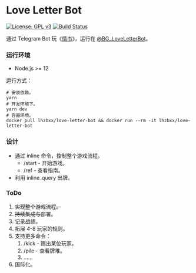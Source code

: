 # Love Letter Bot

[![License: GPL v3](https://img.shields.io/badge/License-GPL%20v3-blue.svg)](./LICENSE)
[![Build Status](https://travis-ci.com/lhzbxx/love_letter_bot.svg?branch=master)](https://travis-ci.com/lhzbxx/love_letter_bot)

通过 Telegram Bot 玩《[情书](<https://en.wikipedia.org/wiki/Love_Letter_(card_game)>)》，运行在 [@BG_LoveLetterBot](https://t.me/BG_LoveLetterBot)。

### 运行环境

- Node.js >= 12

运行方式：

```shell
# 安装依赖。
yarn
# 开发环境下。
yarn dev
# 容器环境。
docker pull lhzbxx/love-letter-bot && docker run --rm -it lhzbxx/love-letter-bot
```

### 设计

- 通过 inline 命令，控制整个游戏流程。
  - /start - 开始游戏。
  - /ref - 查看指南。
- 利用 inline_query 出牌。

### ToDo

1. <del>实现整个游戏流程。</del>
2. <del>持续集成与</del>部署。
3. 记录战绩。
4. 拓展 4-8 玩家的规则。
5. 支持更多命令：
   1. /kick - 踢出某位玩家。
   2. /pile - 查看牌堆。
   3. ……
6. 国际化。
